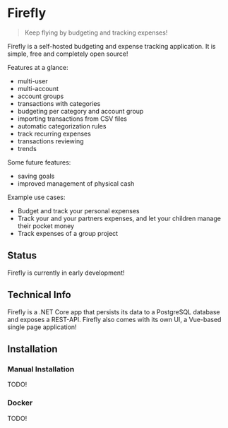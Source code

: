 # Firefly

> Keep flying by budgeting and tracking expenses!

Firefly is a self-hosted budgeting and expense tracking application. It is simple, free and completely open source!

Features at a glance:

- multi-user
- multi-account
- account groups
- transactions with categories
- budgeting per category and account group
- importing transactions from CSV files
- automatic categorization rules
- track recurring expenses
- transactions reviewing
- trends

Some future features:

- saving goals
- improved management of physical cash

Example use cases:

- Budget and track your personal expenses
- Track your and your partners expenses, and let your children manage their pocket money
- Track expenses of a group project

## Status

Firefly is currently in early development!

## Technical Info

Firefly is a .NET Core app that persists its data to a PostgreSQL database and exposes a REST-API. Firefly also comes with its own UI, a Vue-based single page application!

## Installation

### Manual Installation

TODO!

### Docker

TODO!

